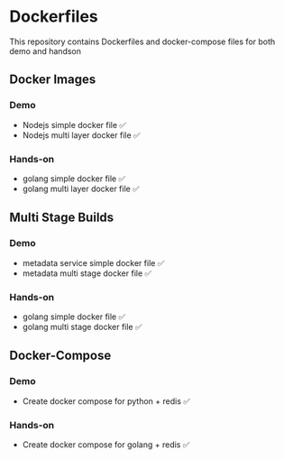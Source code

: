 # Dockerfiles

This repository contains Dockerfiles and docker-compose files for both demo and handson

## Docker Images

### Demo

- Nodejs simple docker file :white_check_mark:
- Nodejs multi layer docker file :white_check_mark:

### Hands-on

- golang simple docker file :white_check_mark:
- golang multi layer docker file :white_check_mark:

## Multi Stage Builds

### Demo

- metadata service simple docker file :white_check_mark:
- metadata multi stage docker file :white_check_mark:

### Hands-on

- golang simple docker file :white_check_mark:
- golang multi stage docker file :white_check_mark:

## Docker-Compose

### Demo
- Create docker compose for python + redis  :white_check_mark:

### Hands-on
- Create docker compose for golang + redis  :white_check_mark:

